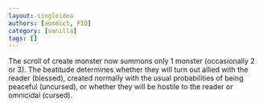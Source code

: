 ```yaml
---
layout: singleidea
authors: [aosdict, FIQ]
category: [vanilla]
tags: []
---
```

The scroll of create monster now summons only 1 monster (occasionally 2 or 3). The beatitude determines whether they will turn out allied with the reader (blessed), created normally with the usual probabilities of being peaceful (uncursed), or whether they will be hostile to the reader or omnicidal (cursed).
